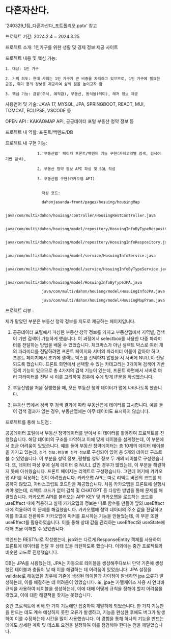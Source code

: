 # 다혼자산다.

'240329_1팀_다혼자산다_포트폴리오.pptx' 참고

프로젝트 기간: 2024.2.4 ~ 2024.3.25 

프로젝트 소개: 1인가구를 위한 생활 및 경제 정보 제공 사이트

프로젝트 내용 및 핵심 기능:

    1. 대상: 1인 가구

    2. 기획 의도: 현대 사회는 1인 가구가 큰 비중을 차지하고 있으므로, 1인 가구에 필요한 금융, 취미 등의 정보를 제공하여 삶의 질을 높이고자 함

    3. 핵심 기능: 금융(주식, 예적금), 부동산, 동식물(취미), 레저 정보 제공

사용언어 및 기술: JAVA 17, MYSQL, JPA, SPRINGBOOT, REACT, MUI, TOMCAT, ECLIPSE, VSCODE 등

OPEN API : KAKAOMAP API, 공공데이터 포털 부동산 청약 정보 등

프로젝트 내 역할: 
                  프론트/백엔드/DB

프로젝트 내 구현 기능:

                  1.'부동산맵' 페이지 프론트/백엔드 기능 구현(카테고리별 검색, 검색어 기반 검색),
                  
                  2. 부동산 청약 정보 API 파싱 및 SQL 작성
                  
                  3. 부동산맵 구현(카카오맵 API)
                 

                    작성 코드:

                    dahonjasanda-front/pages/hosuing/housingMap
                    
                    java/com/multi/dahon/houisng/controller/HousingRestController.java
                    
                    java/com/multi/dahon/houisng/model/repository/HosuingInfoByTypeRespository.java
                    
                    java/com/multi/dahon/houisng/model/repository/HosuingInfoRespository.java
                    
                    java/com/multi/dahon/houisng/model/service/HosuingInfoService.java
                    
                    java/com/multi/dahon/houisng/model/service/HosuingInfoByTypeService.java
                    
                    java/com/multi/dahon/houisng/model/HosuingInfoByTypeJPA.java
                    
                    java/com/multi/dahon/houisng/model/HosuingInfoJPA.java
                    
                    java/com/multi/dahon/houisng/model/HousingMapPram.java
                    
                    


프로젝트 리뷰 : 

제가 맡았던 부분은 부동산 청약 정보를 지도로 제공하는 페이지입니다. 

1. 공공데이터 포털에서 파싱한 부동산 청약 정보를 가지고 부동산맵에서 지역별, 검색어 기반 검색이 가능하게 했습니다. 이 과정에서 selectbox를 사용한 다중 파라미터를 전달하는 방법을 배울 수 있었습니다. 체크박스가 아닌 셀렉트 박스로 여러 개의 파라미터를 전달하려면 프론트 페이지와 서버의 파라미터 이름이 같아야 하고, 프론트 페이지에서 초기에 셀렉트 박스를 선택하지 않았을 시 서버에 NULL이 전달되도록 했습니다. 프론트 화면에서 선택할 수 있는 카테고리는 3개이며 검색어 기반 검색 기능이 있으므로 총 4가지의 검색 기능이 있는데, 프론트 화면에서 서버로 여러 파라미터를 전달 시 이를 고려하여 경우에 수에 맞게 IF문을 작성했습니다.   
                    
2. 부동산맵을 처음 실행했을 때, 모든 부동산 청약 데이터가 맵에 나타나도록 했습니다. 

3. 부동산 맵에서 검색 후 검색 결과에 따라 부동산맵에 데이터를 표시합니다. 예를 들어 검색 결과가 없는 경우, 부동산맵에는 아무 데이터도 표시하지 않습니다.  


프로젝트를 통해 느낀점 :

공공데이터 포털에서 부동산 청약데이터를 받아서 이 데이터를 활용하여 프로젝트를 진행했습니다. 해당 데이터의 구조를 파악하고 이에 맞게 테이블을 설계했는데, 이 부분에서 조금 어려움이 있었습니다. 예를 들어 부동산 청약데이터는 총 10개의 데이터 테이블을 가지고 있는데, `청약 정보:평형별 청약 정보`로 구성되어 있어 총 5개의 데이터 구조로 볼 수 있었습니다. 이 부분을 청약 정보, 평형별 청약 정보 두 개의 테이블로 구성했습니다. 또, 데이터 파싱 후에 실제 데이터 중 NULL 값인 경우가 많았는데, 이 부분을 해결하지 못해 아쉬웠습니다. 
프론트 페이지는 리액트로 구성했습니다. 그런데 여기에 카카오맵 API를 적용하는 것이 어려웠습니다. 카카오맵 API는 따로 리액트 버전의 코드를 제공하지 않았고, 자바스크립트 코드만을 제공했습니다. 처음 카카오맵을 프론트에 실행시켜야 했는데, 리액트 코드가 없어 검색 및 CHATGPT 등 다양한 방법을 통해 문제를 해결했습니다. 카카오맵 API를 불러오는 APP KEY 및 카카오맵을 로드하는 코드를 useEffect 내에 적용하고 실제 카카오맵의 정보는 따로 함수를 만들어 앞의 useEffect 내에 적용하여 이 문제를 해결했습니다. 카카오맵에 청약 데이터의 주소 값을 전달하고 이를 좌표로 전환하여 카카오맵에 마커를 표시하는 기능을 만들었는데, 이 부분 또한 useEffect를 활용하였습니다. 이를 통해 상태 값을 관리하는 useEffect와 useState에 대해 조금 이해할 수 있었습니다. 

백엔드는 RESTful로 작성했는데, jsp와는 다르게 ResponseEntity 객체를 사용하여 프론트에 데이터를 전달 후 상태 값을 리턴하도록 했습니다. 이외에는 중간 프로젝트와 비슷한 코드로 진행했습니다.

DB는 JPA를 사용했는데, JPA는 자동으로 테이블을 생성해주다보니 만약 기존에 생성했던 테이블과 충돌이 날 때 이를 해결하는 데 어려움이 있었습니다. JPA 설정을 validate로 해놓았을 경우에 기존에 생성된 테이블과 차이점이 발생하면 jpa 오류가 발생하는데, 이를 해결하는 데 어려움이 있었습니다.
또, jpa는 카멜케이스 사용 시 언더바 규칙을 사용하여 테이블을 생성하는데, 이에 대해 어떻게 규칙을 정해야 할지 어려움을 겪었고, 이에 대한 해결책을 찾지는 못했습니다.

중간 프로젝트에 비해 한 가지 기능에만 집중하여 개발하게 되었습니다. 한 가지 기능만을 만드는 데도 계속 예상하지 못한 오류가 발생하고, 기능을 완성한 후에도 버그가 발생하여 이를 수정하는데 시간을 많이 사용했습니다. 이 경험을 통해 하나의 기능을 만드는 데에도 상세한 계획 및 테스트 요건을 설정하여 이를 점검해야 한다는 점을 깨달았습니다. 

